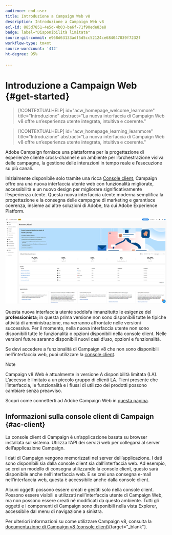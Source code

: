 ```yaml
---
audience: end-user
title: Introduzione a Campaign Web v8
description: Introduzione a Campaign Web v8
exl-id: 885d7851-4e5d-4b03-ba6f-71f90ede83e8
badge: label="Disponibilità limitata"
source-git-commit: e968d63133adf5d5cc52124ce684047039f7232f
workflow-type: tm+mt
source-wordcount: '412'
ht-degree: 95%

---
```


# Introduzione a Campaign Web {#get-started}


>[!CONTEXTUALHELP]
>id="acw_homepage_welcome_learnmore"
>title="Introduzione"
>abstract="La nuova interfaccia di Campaign Web v8 offre un’esperienza utente integrata, intuitiva e coerente."

<!--TO REMOVE BELOW-->
>[!CONTEXTUALHELP]
>id="acw_homepage_learning_learnmore"
>title="Introduzione"
>abstract="La nuova interfaccia di Campaign Web v8 offre un’esperienza utente integrata, intuitiva e coerente."

<!--TO REMOVE ABOVE-->

Adobe Campaign fornisce una piattaforma per la progettazione di esperienze cliente cross-channel e un ambiente per l’orchestrazione visiva delle campagne, la gestione delle interazioni in tempo reale e l’esecuzione su più canali.

Inizialmente disponibile solo tramite una ricca [Console client](#ac-client), Campaign offre ora una nuova interfaccia utente web con funzionalità migliorate, accessibilità e un nuovo design per migliorare significativamente l’esperienza utente. Questa nuova interfaccia utente moderna semplifica la progettazione e la consegna delle campagne di marketing e garantisce coerenza, insieme ad altre soluzioni di Adobe, tra cui Adobe Experience Platform.

![](assets/home.png)

Questa nuova interfaccia utente soddisfa innanzitutto le esigenze del **professionista**; in questa prima versione non sono disponibili tutte le tipiche attività di amministrazione, ma verranno affrontate nelle versioni successive. Per il momento, nella nuova interfaccia utente non sono disponibili tutte le funzionalità o opzioni disponibili nella console client. Nelle versioni future saranno disponibili nuovi casi d’uso, opzioni e funzionalità.

Se devi accedere a funzionalità di Campaign v8 che non sono disponibili nell’interfaccia web, puoi utilizzare la [console client](#ac-client).


>[!NOTE]
>
>Campaign v8 Web è attualmente in versione A disponibilità limitata (LA). L’accesso è limitato a un piccolo gruppo di clienti LA. Tieni presente che l’interfaccia, le funzionalità e i flussi di utilizzo dei prodotti possono cambiare senza preavviso.

Scopri come connetterti ad Adobe Campaign Web in [questa pagina](connect-to-campaign.md).

## Informazioni sulla console client di Campaign {#ac-client}

La console client di Campaign è un’applicazione basata su browser installata sul sistema. Utilizza l’API dei servizi web per collegarsi al server dell’applicazione Campaign.

I dati di Campaign vengono memorizzati nel server dell’applicazione. I dati sono disponibili sia dalla console client sia dall’interfaccia web. Ad esempio, se crei un modello di consegna utilizzando la console client, questo sarà disponibile anche nell’interfaccia web. E se crei una consegna e-mail nell’interfaccia web, questa è accessibile anche dalla console client.

Alcuni oggetti possono essere creati e gestiti solo nella console client. Possono essere visibili e utilizzati nell’interfaccia utente di Campaign Web, ma non possono essere creati né modificati da questo ambiente. Tutti gli oggetti e i componenti di Campaign sono disponibili nella vista Explorer, accessibile dal menu di navigazione a sinistra.

Per ulteriori informazioni su come utilizzare Campaign v8, consulta la [documentazione di Campaign v8 (console client)](https://experienceleague.adobe.com/docs/campaign/campaign-v8/campaign-home.html?lang=it){target="_blank"}.
